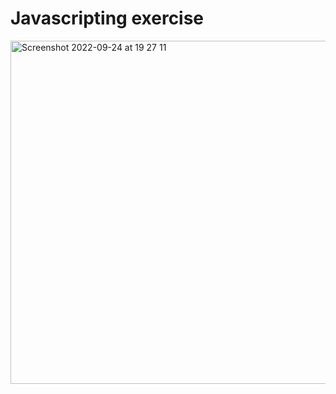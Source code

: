 # Javascripting exercise

<img width="549" alt="Screenshot 2022-09-24 at 19 27 11" src="https://user-images.githubusercontent.com/96864709/192095469-c38e75dc-d994-4735-874e-db91b6332b72.png">
